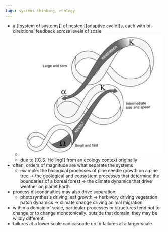 ```yaml
---
tags: systems thinking, ecology
---
```


- a [[system of systems]] of nested [[adaptive cycle]]s, each with bi-directional feedback across levels of scale
	- ![image.png](../assets/image_1745467116806_0.png)
	- due to [[C.S. Holling]] from an ecology context originally
- often, orders of magnitude are what separate the systems
	- example: the biological processes of pine needle growth on a pine tree -> the geological and ecosystem processes that determine the boundaries of a boreal forest -> the climate dynamics that drive weather on planet Earth
- process discontinuities may also drive separation:
	- photosynthesis driving leaf growth -> herbivory driving vegetation patch dynamics -> climate change driving animal migration
- within a domain of scale, particular processes or structures tend not to change or to change monotonically. outside that domain, they may be wildly different.
- failures at a lower scale can cascade up to failures at a larger scale